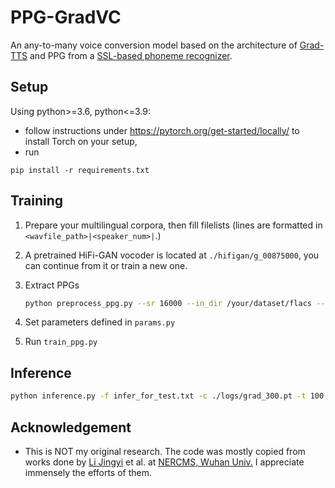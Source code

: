 # PPG-GradVC

An any-to-many voice conversion model based on the architecture of [Grad-TTS](https://github.com/huawei-noah/Speech-Backbones/tree/main/Grad-TTS) and PPG from a [SSL-based phoneme recognizer](https://huggingface.co/facebook/wav2vec2-xlsr-53-espeak-cv-ft).

## Setup
Using python>=3.6, python<=3.9:
- follow instructions under https://pytorch.org/get-started/locally/ to install Torch on your setup,
- run
```
pip install -r requirements.txt
```

## Training

1. Prepare your multilingual corpora, then fill filelists (lines are formatted in `<wavfile_path>|<speaker_num>|`.)
2. A pretrained HiFi-GAN vocoder is located at `./hifigan/g_00875000`, you can continue from it or train a new one.
3. Extract PPGs

   ```bash
   python preprocess_ppg.py --sr 16000 --in_dir /your/dataset/flacs --out_dir /your/dataset/ppgs
   ```
4. Set parameters defined in `params.py`
5. Run `train_ppg.py`

## Inference

```bash
python inference.py -f infer_for_test.txt -c ./logs/grad_300.pt -t 100
```

## Acknowledgement

- This is NOT my original research. The code was mostly copied from works done by [Li Jingyi](https://github.com/OlaWod) et al. at [NERCMS, Wuhan Univ.](http://multimedia.whu.edu.cn/) I appreciate immensely the efforts of them.

